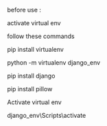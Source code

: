 before use : 

activate virtual env

follow these commands

pip install virtualenv

python -m virtualenv django_env

pip install django

pip install pillow

Activate virtual env

django_env\Scripts\activate
